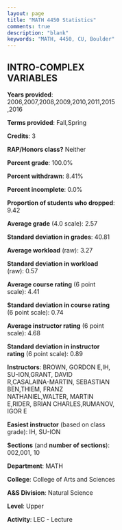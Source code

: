 ```yaml
---
layout: page
title: "MATH 4450 Statistics"
comments: true
description: "blank"
keywords: "MATH, 4450, CU, Boulder"
--- 
```

<head>
<script src="https://ajax.googleapis.com/ajax/libs/jquery/2.1.3/jquery.min.js"></script>
<script src="https://dl.dropboxusercontent.com/s/pc42nxpaw1ea4o9/highcharts.js?dl=0"></script>
<!-- <script src="../assets/js/highcharts.js"></script> -->
<style type="text/css">@font-face {
	font-family: "Bebas Neue";
	src: url(https://www.filehosting.org/file/details/544349/BebasNeue%20Regular.otf) format("opentype");
	}
	h1.Bebas { 
		font-family: "Bebas Neue", Verdana, Tahoma;
	}
</style>
</head>
<body>
	<div id="container" style="float: right; width: 45%; height: 88%; margin-left: 2.5%; margin-right: 2.5%;"></div>
	<script language="JavaScript">
		$(document).ready(function() {
		var chart = {type: 'column'};
		var title = {text: 'Grade Distribution'};
		var xAxis = {categories: ['A','B','C','D','F'],crosshair: true};
		var yAxis = {min: 0,title: {text: 'Percentage'}};
		var tooltip = {headerFormat: '<center><b><span style="font-size:20px">{point.key}</span></b></center>',
		               pointFormat: '<td style="padding:0"><b>{point.y:.1f}%</b></td>',
		               footerFormat: '</table>',shared: true,useHTML: true};
		var plotOptions = {column: {pointPadding: 0.0,borderWidth: 0}};  
		var credits = {enabled: false};var series= [{name: 'Percent',data: [31.21,30.64,16.18,6.36,15.61,]}];
		var json = {};
		json.chart = chart;
		json.title = title;
		json.tooltip = tooltip;
		json.xAxis = xAxis;
		json.yAxis = yAxis;  
		json.series = series;
		json.plotOptions = plotOptions;  
		json.credits = credits;
		$('#container').highcharts(json);
	});
	</script>
</body>
			   
## INTRO-COMPLEX VARIABLES

**Years provided**: 2006,2007,2008,2009,2010,2011,2015,2016

**Terms provided**: Fall,Spring

**Credits**: 3

**RAP/Honors class?** Neither

**Percent grade**: 100.0%

**Percent withdrawn**: 8.41%

**Percent incomplete**: 0.0%

**Proportion of students who dropped**: 9.42

**Average grade** (4.0 scale): 2.57

**Standard deviation in grades**: 40.81

**Average workload** (raw): 3.27

**Standard deviation in workload** (raw): 0.57

**Average course rating** (6 point scale): 4.41

**Standard deviation in course rating** (6 point scale): 0.74

**Average instructor rating** (6 point scale): 4.68

**Standard deviation in instructor rating** (6 point scale): 0.89

**Instructors**: BROWN, GORDON E,IH, SU-ION,GRANT, DAVID R,CASALAINA-MARTIN, SEBASTIAN BEN,THIEM, FRANZ NATHANIEL,WALTER, MARTIN E,RIDER, BRIAN CHARLES,RUMANOV, IGOR E

**Easiest instructor** (based on class grade): IH, SU-ION

**Sections** (and **number of sections**): 002,001, 10

**Department**: MATH

**College**: College of Arts and Sciences

**A&S Division**: Natural Science

**Level**: Upper

**Activity**: LEC - Lecture